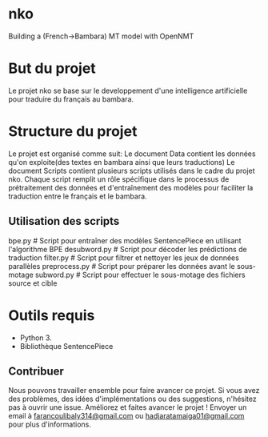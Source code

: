 # nko
Building a (French->Bambara) MT model with OpenNMT
# But du projet
Le projet nko se base sur le developpement d'une intelligence artificielle pour traduire du français au bambara.
# Structure du projet
Le projet est organisé comme suit:
Le document Data contient les données qu'on exploite(des textes en bambara ainsi que leurs traductions)
Le document Scripts contient plusieurs scripts utilisés dans le cadre du projet nko. Chaque script remplit un rôle spécifique dans le processus de prétraitement des données et d'entraînement des modèles pour faciliter la traduction entre le français et le bambara.
## Utilisation des scripts
bpe.py # Script pour entraîner des modèles SentencePiece en utilisant l'algorithme BPE
desubword.py # Script pour décoder les prédictions de traduction
filter.py # Script pour filtrer et nettoyer les jeux de données parallèles
preprocess.py # Script pour préparer les données avant le sous-motage
subword.py # Script pour effectuer le sous-motage des fichiers source et cible
# Outils requis
- Python 3.
- Bibliothèque SentencePiece
## Contribuer   
Nous pouvons travailler ensemble pour faire avancer ce projet. Si vous avez des problèmes, des idées d'implémentations ou des suggestions, n'hésitez pas à ouvrir une issue. Améliorez et faites avancer le projet !
Envoyer un email à farancoulibaly314@gmail.com ou hadjaratamaiga01@gmail.com  pour plus d'informations.


